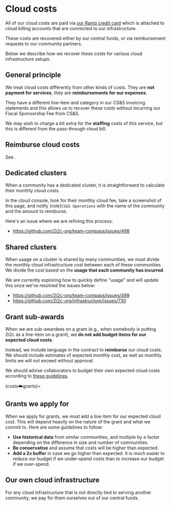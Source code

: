 # Cloud costs

All of our cloud costs are paid via [our Ramp credit card](admin:credit-card) which is attached to cloud billing accounts that are connected to our infrastructure.

These costs are recovered either by our central funds, or via reimbursement requests to our community partners.

Below we describe how we recover these costs for various cloud infrastructure setups.

## General principle

We treat cloud costs differently from other kinds of costs.
They are **not payment for services**, they are **reimbursements for our expenses**.

They have a different line-item and category in our CS&S invoicing statements and this allows us to recover these costs without incurring our Fiscal Sponsorship Fee from CS&S.

We may wish to charge a bit extra for the **staffing** costs of this service, but this is different from the pass-through cloud bill.

## Reimburse cloud costs

See [](reimburse:cloud).

## Dedicated clusters

When a community has a dedicated cluster, it is straightforward to calculate their monthly cloud costs.

In the cloud console, look for their monthly cloud fee, take a screenshot of this page, and notify {role}`CS&S Operations` with the name of the community and the amount to reimburse.

Here's an issue where we are refining this process:

- https://github.com/2i2c-org/team-compass/issues/498

## Shared clusters

When usage on a cluster is shared by many communities, we must divide the monthly cloud infrastructure cost between each of these communities.
We divide the cost based on the **usage that each community has incurred**.

We are currently exploring how to quickly define "usage" and will update this once we've resolved the issues below:

- https://github.com/2i2c-org/team-compass/issues/499
- https://github.com/2i2c-org/infrastructure/issues/730

## Grant sub-awards

When we are sub-awardees on a grant (e.g., when somebody is putting 2i2c as a line-item on a grant), we **do not add budget items for our expected cloud costs**.

Instead, we include language in the contract to **reimburse** our cloud costs.
We should include estimates of expected monthly cost, as well as monthly limits we will not exceed without approval.

We should advise collaborators to budget their own expected cloud costs according to [these guidelines](costs:cloud:grants). 

(costs:cloud:grants)=
## Grants we apply for

When we apply for grants, we must add a line item for our expected cloud cost.
This will depend heavily on the nature of the grant and what we commit to.
Here are some guidelines to follow:

- **Use historical data** from similar communities, and multiple by a factor depending on the difference in size and number of communities.
- **Be conservative** and assume that costs will be higher than expected.
- **Add a 2x buffer** in case we go higher than expected. It is much easier to reduce our budget if we under-spend costs than to increase our budget if we over-spend.

## Our own cloud infrastructure

For any cloud infrastructure that is not directly tied to serving another community, we pay for them ourselves out of our central funds.
